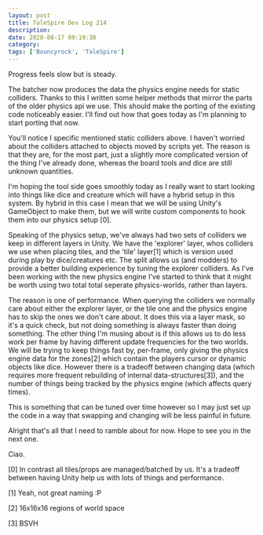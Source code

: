 ```yaml
---
layout: post
title: TaleSpire Dev Log 214
description:
date: 2020-08-17 09:19:38
category:
tags: ['Bouncyrock', 'TaleSpire']
---
```


Progress feels slow but is steady.

The batcher now produces the data the physics engine needs for static colliders. Thanks to this I written some helper methods that mirror the parts of the older physics api we use. This should make the porting of the existing code noticeably easier. I'll find out how that goes today as I'm planning to start porting that now.

You'll notice I specific mentioned static colliders above. I haven't worried about the colliders attached to objects moved by scripts yet. The reason is that they are, for the most part, just a slightly more complicated version of the thing I've already done, whereas the board tools and dice are still unknown quantities.

I'm hoping the tool side goes smoothly today as I really want to start looking into things like dice and creature which will have a hybrid setup in this system. By hybrid in this case I mean that we will be using Unity's GameObject to make them, but we will write custom components to hook them into our physics setup [0].

Speaking of the physics setup, we've always had two sets of colliders we keep in different layers in Unity. We have the 'explorer' layer, whos colliders we use when placing tiles, and the 'tile' layer[1] which is version used during play by dice/creatures etc. The split allows us (and modders) to provide a better building experience by tuning the explorer colliders. As I've been working with the new physics engine I've started to think that it might be worth using two total total seperate physics-worlds, rather than layers. 

The reason is one of performance. When querying the colliders we normally care about either the explorer layer, or the tile one and the physics engine has to skip the ones we don't care about. It does this via a layer mask, so it's a quick check, but not doing something is always faster than doing something. The other thing I'm musing about is if this allows us to do less work per frame by having different update frequencies for the two worlds. We will be trying to keep things fast by, per-frame, only giving the physics engine data for the zones[2] which contain the players cursor or dynamic objects like dice. However there is a tradeoff between changing data (which requires more frequent rebuilding of internal data-structures[3]), and the number of things being tracked by the physics engine (which affects query times). 

This is something that can be tuned over time however so I may just set up the code in a way that swapping and changing will be less painful in future. 

Alright that's all that I need to ramble about for now. Hope to see you in the next one.

Ciao.


[0] In contrast all tiles/props are managed/batched by us. It's a tradeoff between having Unity help us with lots of things and performance.

[1] Yeah, not great naming :P

[2] 16x16x16 regions of world space

[3] BSVH
